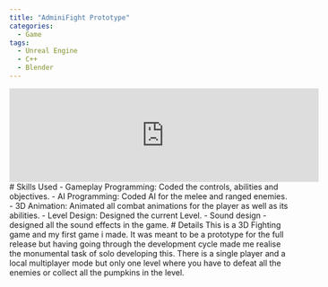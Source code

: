 ```yaml
---
title: "AdminiFight Prototype"
categories:
  - Game
tags:
  - Unreal Engine
  - C++
  - Blender
---
```

<iframe frameborder="0" src="https://itch.io/embed/1133264" width="552" height="167"><a href="https://kayofways.itch.io/adminifight-prototype">AdminiFight-Prototype by KayOfWays</a></iframe>
# Skills Used
- Gameplay Programming: Coded the controls, abilities and objectives.
- AI Programming: Coded AI for the melee and ranged enemies.
- 3D Animation: Animated all combat animations for the player as well as its abilities.
- Level Design: Designed the current Level.
- Sound design - designed all the sound effects in the game.
# Details
This is a 3D Fighting game and my first game i made. It was meant to be a prototype for the full release but having going through the development cycle made me realise the monumental task of solo developing this.
There is a single player and a local multiplayer mode but only one level where you have to defeat all the enemies or collect all the pumpkins in the level.